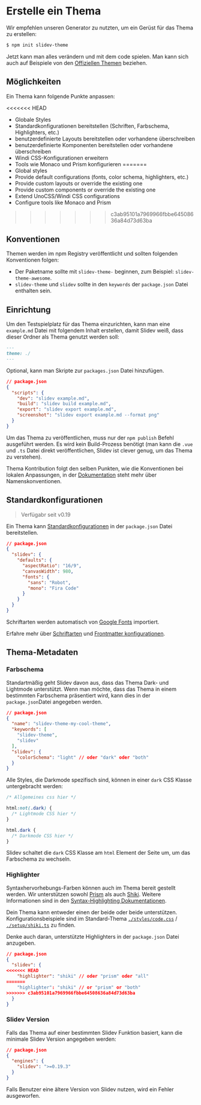 # Erstelle ein Thema

Wir empfehlen unseren Generator zu nutzten, um ein Gerüst für das Thema zu erstellen:

```bash
$ npm init slidev-theme
```

Jetzt kann man alles verändern und mit dem code spielen. Man kann sich auch auf Beispiele von den [Offiziellen Themen](/themes/gallery) beziehen.

## Möglichkeiten

Ein Thema kann folgende Punkte anpassen:

<<<<<<< HEAD
- Globale Styles
- Standardkonfigurationen bereitstellen (Schriften, Farbschema, Highlighters, etc.)
- benutzerdefinierte Layouts bereitstellen oder vorhandene überschreiben
- benutzerdefinierte Komponenten bereitstellen oder vorhandene überschreiben
- Windi CSS-Konfigurationen erweitern
- Tools wie Monaco und Prism konfigurieren
=======
- Global styles
- Provide default configurations (fonts, color schema, highlighters, etc.)
- Provide custom layouts or override the existing one
- Provide custom components or override the existing one
- Extend UnoCSS/Windi CSS configurations
- Configure tools like Monaco and Prism
>>>>>>> c3ab95101a7969966fbbe64508636a84d73d63ba

## Konventionen

Themen werden im npm Registry veröffentlicht und sollten folgenden Konventionen folgen:

- Der Paketname sollte mit `slidev-theme-` beginnen, zum Beispiel: `slidev-theme-awesome`.
- `slidev-theme` und `slidev` sollte in den `keywords` der `package.json` Datei enthalten sein.

## Einrichtung

Um den Testspielplatz für das Thema einzurichten, kann man eine `example.md` Datei mit folgendem Inhalt erstellen, damit Slidev weiß, dass dieser Ordner als Thema genutzt werden soll:

```md
---
theme: ./
---
```

Optional, kann man Skripte zur `packages.json` Datei hinzufügen.

```json
// package.json
{
  "scripts": {
    "dev": "slidev example.md",
    "build": "slidev build example.md",
    "export": "slidev export example.md",
    "screenshot": "slidev export example.md --format png"
  }
}
```
Um das Thema zu veröffentlichen, muss nur der `npm publish` Befehl ausgeführt werden. Es wird kein Build-Prozess benötigt (man kann die `.vue` und `.ts` Datei direkt veröffentlichen, Slidev ist clever genug, um das Thema zu verstehen).

Thema Kontribution folgt den selben Punkten, wie die Konventionen bei lokalen Anpassungen, in der [Dokumentation](/custom/) steht mehr über Namenskonventionen.

## Standardkonfigurationen

> Verfügabr seit v0.19

Ein Thema kann [Standardkonfigurationen](/custom/#frontmatter-configures) in der  `package.json` Datei bereitstellen.

```json
// package.json
{
  "slidev": {
    "defaults": {
      "aspectRatio": "16/9",
      "canvasWidth": 980,
      "fonts": {
        "sans": "Robot",
        "mono": "Fira Code"
      }
    }
  }
}
```

Schriftarten werden automatisch von [Google Fonts](https://fonts.google.com/) importiert.

Erfahre mehr über [Schriftarten](/custom/fonts) und  [Frontmatter konfigurationen](/custom/#frontmatter-configures).

## Thema-Metadaten

### Farbschema

Standartmäßig geht Slidev davon aus, dass das Thema Dark- und Lightmode unterstützt. Wenn man möchte, dass das Thema in einem bestimmten Farbschema präsentiert wird, kann dies in der `package.json`Datei angegeben werden.

```json
// package.json
{
  "name": "slidev-theme-my-cool-theme",
  "keywords": [
    "slidev-theme",
    "slidev"
  ],
  "slidev": {
    "colorSchema": "light" // oder "dark" oder "both"
  }
}
```

Alle Styles, die Darkmode spezifisch sind, können in einer `dark` CSS Klasse untergebracht werden:

```css
/* Allgemeines css hier */

html:not(.dark) {
  /* Lightmode CSS hier */
}

html.dark {
  /* Darkmode CSS hier */
}
```

Slidev schaltet die `dark` CSS Klasse am `html` Element der Seite um, um das Farbschema zu wechseln.

### Highlighter

Syntaxhervorhebungs-Farben können auch im Thema bereit gestellt werden. Wir unterstützen sowohl [Prism](https://prismjs.com/) als auch [Shiki](https://github.com/shikijs/shiki). Weitere Informationen sind in den [Syntax-Highlighting Dokumentationen](/custom/highlighters).

Dein Thema kann entweder einen der beide oder beide unterstützen. Konfigurationsbeispiele sind im Standard-Thema [`./styles/code.css`](https://github.com/slidevjs/slidev/blob/main/packages/create-theme/template/styles/code.css) / [`./setup/shiki.ts`](https://github.com/slidevjs/slidev/blob/main/packages/create-theme/template/setup/shiki.ts) zu finden. 

Denke auch daran, unterstützte Highlighters in der `package.json` Datei anzugeben.

```json
// package.json
{
  "slidev": {
<<<<<<< HEAD
    "highlighter": "shiki" // oder "prism" oder "all"
=======
    "highlighter": "shiki" // or "prism" or "both"
>>>>>>> c3ab95101a7969966fbbe64508636a84d73d63ba
  }
}
```

### Slidev Version

Falls das Thema auf einer bestimmten Slidev Funktion basiert, kann die minimale Slidev Version angegeben werden:

```json
// package.json
{
  "engines": {
    "slidev": ">=0.19.3"
  }
}
```

Falls Benutzer eine ältere Version von Slidev nutzen, wird ein Fehler ausgeworfen.
